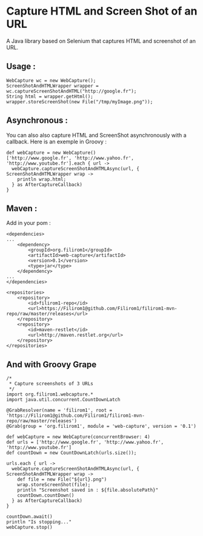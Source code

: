 Capture HTML and Screen Shot of an URL
======================================

A Java library based on Selenium that captures HTML and screenshot of an URL.

Usage : 
-------

    WebCapture wc = new WebCapture();
    ScreenShotAndHTMLWrapper wrapper = wc.captureScreenShotAndHTML("http://google.fr");
    String html = wrapper.getHtml(); 
    wrapper.storeScreenShot(new File("/tmp/myImage.png"));


Asynchronous :
--------------

You can also also capture HTML and ScreenShot asynchronously with a callback. Here is an exemple in Groovy : 

    def webCapture = new WebCapture()
    ['http://www.google.fr', 'http://www.yahoo.fr', 'http://www.youtube.fr'].each { url ->
      webCapture.captureScreenShotAndHTMLAsync(url, { ScreenShotAndHTMLWrapper wrap ->
        println wrap.html;  
      } as AfterCaptureCallback)
    } 


Maven : 
-------

Add in your pom : 

    <dependencies>
    ...
        <dependency>
            <groupId>org.filirom1</groupId>
            <artifactId>web-capture</artifactId>
            <version>0.1</version>
            <type>jar</type>
        </dependency>
    ...
    </dependencies>

    <repositories>
        <repository>
            <id>filirom1-repo</id>
            <url>https://Filirom1@github.com/Filirom1/filirom1-mvn-repo/raw/master/releases</url>
        </repository>
        <repository>
            <id>maven-restlet</id>
            <url>http://maven.restlet.org</url>
        </repository>
    </repositories>


And with Groovy Grape
---------------------

    /*
     * Capture screenshots of 3 URLs
     */
    import org.filirom1.webcapture.*
    import java.util.concurrent.CountDownLatch

    @GrabResolver(name = 'filirom1', root = 'https://Filirom1@github.com/Filirom1/filirom1-mvn-repo/raw/master/releases')
    @Grab(group = 'org.filirom1', module = 'web-capture', version = '0.1')

    def webCapture = new WebCapture(concurrentBrowser: 4)
    def urls = ['http://www.google.fr', 'http://www.yahoo.fr', 'http://www.youtube.fr']
    def countDown = new CountDownLatch(urls.size());

    urls.each { url ->
      webCapture.captureScreenShotAndHTMLAsync(url, { ScreenShotAndHTMLWrapper wrap ->
        def file = new File("${url}.png")
        wrap.storeScreenShot(file);
        println "Screenshot saved in : ${file.absolutePath}"
        countDown.countDown()
      } as AfterCaptureCallback)
    }

    countDown.await()
    println "Is stopping..."
    webCapture.stop()
